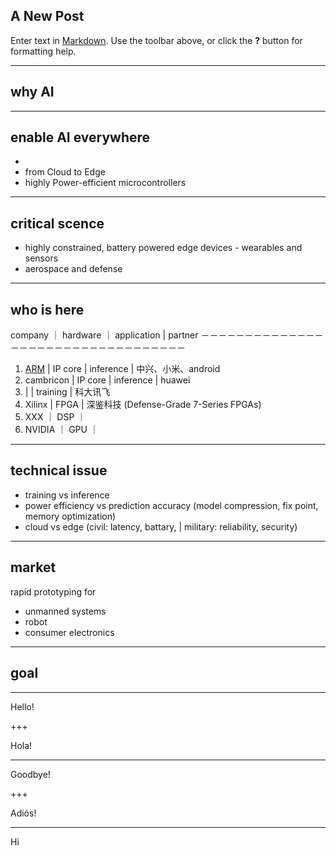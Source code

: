 ## A New Post

Enter text in [Markdown](http://daringfireball.net/projects/markdown/). Use the toolbar above, or click the **?** button for formatting help.

---
## why AI

---

## enable AI everywhere
-
- from Cloud to Edge
- highly Power-efficient microcontrollers

---

## critical scence
- highly constrained, battery powered edge devices - wearables and sensors
- aerospace and defense

---

## who is here
company ｜ hardware ｜ application | partner
－－－－－－－－－－－－－－－－－－－－－－－－－－－－－－－－－－
1. [ARM](https://www.arm.com/markets/artificial-intelligence) | IP core |  inference | 中兴、小米、android 
1. cambricon | IP core | inference | huawei
1. | | training | 科大讯飞
1. Xilinx | FPGA | 深鉴科技 (Defense-Grade 7-Series FPGAs)
1. XXX ｜ DSP ｜
1. NVIDIA ｜ GPU ｜ 


---

## technical issue

- training vs inference
- power efficiency vs prediction accuracy (model compression, fix point, memory optimization)
- cloud vs edge (civil: latency, battary, | military: reliability, security)

---

## market

rapid prototyping for 
- unmanned systems
- robot
- consumer electronics

---

## goal

---
Hello!

+++

Hola!

---

Goodbye!

+++

Adiós!

---

Hi
